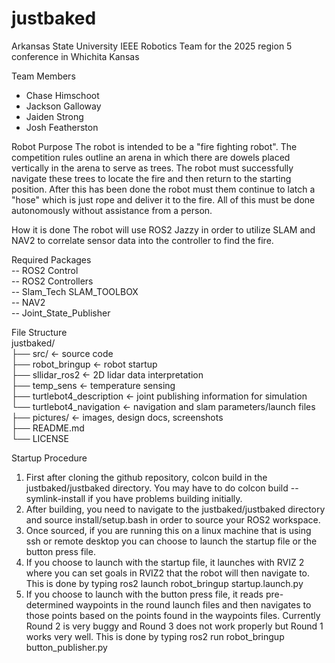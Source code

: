 # justbaked
Arkansas State University IEEE Robotics Team for the 2025 region 5 conference in Whichita Kansas

Team Members
- Chase Himschoot
- Jackson Galloway
- Jaiden Strong
- Josh Featherston

Robot Purpose
  The robot is intended to be a "fire fighting robot". The competition rules outline an arena in which there are dowels placed vertically in the arena to serve as trees. The robot must successfully navigate these trees to locate the fire and then return to the starting position. After this has been done the robot must    them continue to latch a "hose" which is just rope and deliver it to the fire. All of this must be done autonomously without assistance from a person.

How it is done
  The robot will use ROS2 Jazzy in order to utilize SLAM and NAV2 to correlate sensor data into the controller to find the fire. 

Required Packages  
  -- ROS2 Control  
  -- ROS2 Controllers  
  -- Slam_Tech SLAM_TOOLBOX  
  -- NAV2  
  -- Joint_State_Publisher  

File Structure  
justbaked/  
├── src/                        ← source code  
  ├── robot_bringup             ← robot startup  
  ├── sllidar_ros2              ← 2D lidar data interpretation  
  ├── temp_sens                 ← temperature sensing  
  ├── turtlebot4_description    ← joint publishing information for simulation  
  └── turtlebot4_navigation     ← navigation and slam parameters/launch files  
├── pictures/                   ← images, design docs, screenshots  
├── README.md  
└── LICENSE  

Startup Procedure

1. First after cloning the github repository, colcon build in the justbaked/justbaked directory. You may have to do colcon build --symlink-install if you have problems building initially.  
2. After building, you need to navigate to the justbaked/justbaked directory and source install/setup.bash in order to source your ROS2 workspace.  
3. Once sourced, if you are running this on a linux machine that is using ssh or remote desktop you can choose to launch the startup file or the button press file.  
4. If you choose to launch with the startup file, it launches with RVIZ 2 where you can set goals in RVIZ2 that the robot will then navigate to. This is done by typing ros2 launch robot_bringup startup.launch.py  
5. If you choose to launch with the button press file, it reads pre-determined waypoints in the round launch files and then navigates to those points based on the points found in the waypoints files. Currently Round 2 is very buggy and Round 3 does not work properly but Round 1 works very well. This is done by typing ros2 run robot_bringup button_publisher.py  
